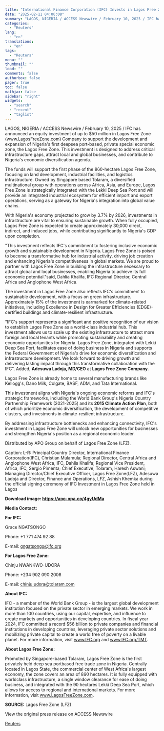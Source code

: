 ```yaml
---
title: "International Finance Corporation (IFC) Invests in Lagos Free Zone to Support Industrial Growth and Economic Diversification in Nigeria"
date: "2025-02-11 04:00:08"
summary: "LAGOS, NIGERIA / ACCESS Newswire / February 10, 2025 / IFC has announced an equity investment of up to $50 million in Lagos Free Zone (www.LagosFreeZone.com) Company to support the development and expansion of Nigeria's first deepsea port-based, private special economic zone, the Lagos Free Zone. This investment is designed..."
categories:
  - "Reuters"
lang:
  - "en"
translations:
  - "en"
tags:
  - "Reuters"
menu: ""
thumbnail: ""
lead: ""
comments: false
authorbox: false
pager: true
toc: false
mathjax: false
sidebar: "right"
widgets:
  - "search"
  - "recent"
  - "taglist"
---
```


LAGOS, NIGERIA / ACCESS Newswire / February 10, 2025 / IFC has announced an equity investment of up to $50 million in Lagos Free Zone (www.LagosFreeZone.com) Company to support the development and expansion of Nigeria's first deepsea port-based, private special economic zone, the Lagos Free Zone. This investment is designed to address critical infrastructure gaps, attract local and global businesses, and contribute to Nigeria's economic diversification agenda.

The funds will support the first phase of the 860-hectare Lagos Free Zone, focusing on land development, industrial facilities, and logistics infrastructure. Owned by Singapore based Tolaram, a diversified multinational group with operations across Africa, Asia, and Europe, Lagos Free Zone is strategically integrated with the Lekki Deep Sea Port and will provide an integrated industrial ecosystem for efficient import and export operations, serving as a gateway for Nigeria's integration into global value chains.

With Nigeria's economy projected to grow by 3.7% by 2026, investments in infrastructure are vital to ensuring sustainable growth. When fully occupied, Lagos Free Zone is expected to create approximately 30,000 direct, indirect, and induced jobs, while contributing significantly to Nigeria's GDP upon completion.

"This investment reflects IFC's commitment to fostering inclusive economic growth and sustainable development in Nigeria. Lagos Free Zone is poised to become a transformative hub for industrial activity, driving job creation and enhancing Nigeria's competitiveness in global markets. We are proud to partner with Lagos Free Zone in building the infrastructure necessary to attract global and local businesses, enabling Nigeria to achieve its full economic potential."said, Dahlia Khalifa, IFC Regional Director, Central Africa and Anglophone West Africa.

The investment in Lagos Free Zone also reflects IFC's commitment to sustainable development, with a focus on green infrastructure. Approximately 15% of the investment is earmarked for climate-related initiatives, including Excellence in Design for Greater Efficiencies (EDGE)-certified buildings and climate-resilient infrastructure.

"IFC's support represents a significant and positive recognition of our vision to establish Lagos Free Zone as a world-class industrial hub. This investment allows us to scale up the existing infrastructure to attract more foreign and local tenants while promoting sustainability and creating economic opportunities for Nigeria. Lagos Free Zone, integrated with Lekki Deep Sea Port, facilitates ease of doing business in Nigeria and supports the Federal Government of Nigeria's drive for economic diversification and infrastructure development. We look forward to driving growth and delivering lasting impact through this transformative collaboration with the IFC". Added, **Adesuwa Ladoja, MD/CEO** at **Lagos Free Zone Company.**

Lagos Free Zone is already home to several manufacturing brands like Kellogg's, Dano Milk, Colgate, BASF, ADM, and Tata International.

This investment aligns with Nigeria's ongoing economic reforms and IFC's strategic frameworks, including the World Bank Group's Nigeria Country Partnership Framework (2021-2025) and its **2015 Climate Action Plan**, both of which prioritize economic diversification, the development of competitive clusters, and investments in climate-resilient infrastructure.

By addressing infrastructure bottlenecks and enhancing connectivity, IFC's investment in Lagos Free Zone will unlock new opportunities for businesses and strengthen Nigeria's position as a regional economic leader.

Distributed by APO Group on behalf of Lagos Free Zone (LFZ).

Caption: L-R: Principal Country Director, International Finance Corporation(IFC), Christian Mulamula; Regional Director, Central Africa and Anglophone West Africa, IFC, Dahlia Khalifa; Regional Vice President, Africa, IFC, Sergio Pimenta; Chief Executive, Tolaram, Haresh Aswani; Managing Director/Chief Executive Officer, Lagos Free Zone(LFZ), Adesuwa Ladoja and Director, Finance and Operations, LFZ, Ashish Khemka during the official signing ceremony of IFC Investment in Lagos Free Zone held in Lagos

**Download image: https://apo-opa.co/4gyUdMa**

**Media Contact:**

**For IFC:**

Grace NGATSONGO

Phone: +1 771 474 92 88

E-mail: gngatsongo@ifc.org

**For Lagos Free Zone:**

Chinju NWANKWO-UDORA

Phone: +234 902 090 2008

E-mail: chinju.udora@tolaram.com

**About IFC:**

IFC - a member of the World Bank Group - is the largest global development institution focused on the private sector in emerging markets. We work in more than 100 countries, using our capital, expertise, and influence to create markets and opportunities in developing countries. In fiscal year 2024, IFC committed a record $56 billion to private companies and financial institutions in developing countries, leveraging private sector solutions and mobilizing private capital to create a world free of poverty on a livable planet. For more information, visit www.IFC.org and www.IFC.org/TMT.

**About Lagos Free Zone:**

Promoted by Singapore-based Tolaram, Lagos Free Zone is the first privately held deep sea portbased free trade zone in Nigeria. Centrally located in Lagos State, the commercial center of West Africa's largest economy, the zone covers an area of 860 hectares. It is fully equipped with worldclass infrastructure, a single window clearance for ease of doing business, and integrated with the 90 hectares Lekki Deep Sea Port, which allows for access to regional and international markets. For more information, visit www.LagosFreeZone.com.

**SOURCE:** Lagos Free Zone (LFZ)

View the original press release on ACCESS Newswire

[Reuters](https://www.tradingview.com/news/reuters.com,2025-02-10:newsml_ACS45ccda:0/)
